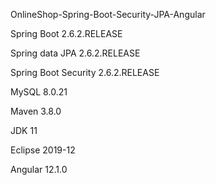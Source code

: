 OnlineShop-Spring-Boot-Security-JPA-Angular

Spring Boot 2.6.2.RELEASE

Spring data JPA 2.6.2.RELEASE

Spring Boot Security 2.6.2.RELEASE

MySQL 8.0.21

Maven 3.8.0

JDK 11

Eclipse 2019-12

Angular 12.1.0

